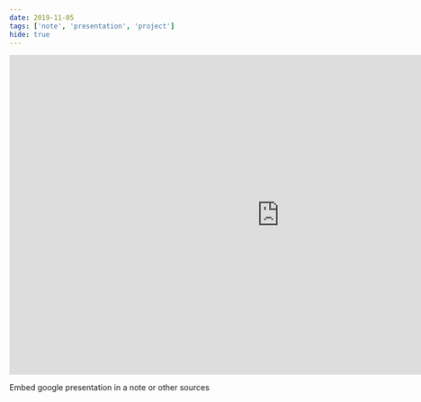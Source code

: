 ```yaml
---
date: 2019-11-05
tags: ['note', 'presentation', 'project']
hide: true
---
```


<iframe src="https://docs.google.com/presentation/" frameborder="0" width="960" height="569" allowfullscreen="true" mozallowfullscreen="true" webkitallowfullscreen="true"></iframe>

Embed google presentation in a note or other sources
